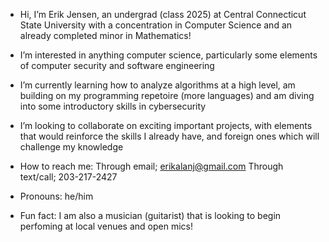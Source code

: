 - Hi, I’m Erik Jensen, an undergrad (class 2025) at Central Connecticut State University with a concentration in Computer Science and an already
  completed minor in Mathematics!
  
- I’m interested in anything computer science, particularly some elements of computer security and software engineering

- I’m currently learning how to analyze algorithms at a high level, am building on my programming repetoire (more languages)
  and am diving into some introductory skills in cybersecurity
  
- I’m looking to collaborate on exciting important projects, with elements that would reinforce the skills I already have, and foreign ones
  which will challenge my knowledge
  
- How to reach me:
      Through email; erikalanj@gmail.com
      Through text/call; 203-217-2427
  
- Pronouns: he/him
  
- Fun fact: I am also a musician (guitarist) that is looking to begin perfoming at local venues and open mics!

<!---
erikalanj/erikalanj is a ✨ special ✨ repository because its `README.md` (this file) appears on your GitHub profile.
You can click the Preview link to take a look at your changes.
--->
